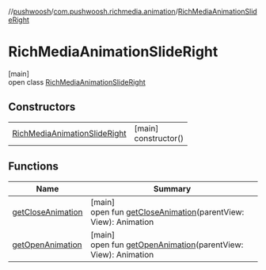 //[pushwoosh](../../../index.md)/[com.pushwoosh.richmedia.animation](../index.md)/[RichMediaAnimationSlideRight](index.md)

# RichMediaAnimationSlideRight

[main]\
open class [RichMediaAnimationSlideRight](index.md)

## Constructors

| | |
|---|---|
| [RichMediaAnimationSlideRight](-rich-media-animation-slide-right.md) | [main]<br>constructor() |

## Functions

| Name | Summary |
|---|---|
| [getCloseAnimation](get-close-animation.md) | [main]<br>open fun [getCloseAnimation](get-close-animation.md)(parentView: View): Animation |
| [getOpenAnimation](get-open-animation.md) | [main]<br>open fun [getOpenAnimation](get-open-animation.md)(parentView: View): Animation |
